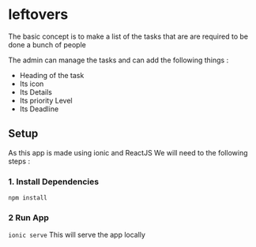 # leftovers

The basic concept is to make a list of the tasks that are are required to be done a bunch of people

The admin can manage the tasks and can add the following things : 
- Heading of the task
- Its icon
- Its Details 
- Its priority Level
- Its Deadline

## Setup 

As this app is made using ionic and ReactJS
We will need to the following steps : 

### 1. Install Dependencies
`npm install`

### 2 Run App
`ionic serve`
This will serve the app locally


